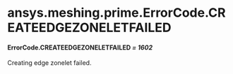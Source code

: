 # ansys.meshing.prime.ErrorCode.CREATEEDGEZONELETFAILED

#### ErrorCode.CREATEEDGEZONELETFAILED *= 1602*

Creating edge zonelet failed.

<!-- !! processed by numpydoc !! -->

